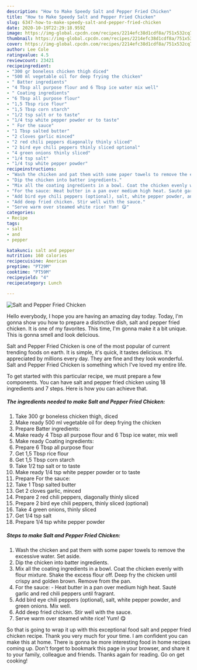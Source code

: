 ```yaml
---
description: "How to Make Speedy Salt and Pepper Fried Chicken"
title: "How to Make Speedy Salt and Pepper Fried Chicken"
slug: 6347-how-to-make-speedy-salt-and-pepper-fried-chicken
date: 2020-10-19T22:29:18.959Z
image: https://img-global.cpcdn.com/recipes/2214efc38d1cdf8a/751x532cq70/salt-and-pepper-fried-chicken-recipe-main-photo.jpg
thumbnail: https://img-global.cpcdn.com/recipes/2214efc38d1cdf8a/751x532cq70/salt-and-pepper-fried-chicken-recipe-main-photo.jpg
cover: https://img-global.cpcdn.com/recipes/2214efc38d1cdf8a/751x532cq70/salt-and-pepper-fried-chicken-recipe-main-photo.jpg
author: Lee Cole
ratingvalue: 4.5
reviewcount: 23421
recipeingredient:
- "300 gr boneless chicken thigh diced"
- "500 ml vegetable oil for deep frying the chicken"
- " Batter ingredients"
- "4 Tbsp all purpose flour and 6 Tbsp ice water mix well"
- " Coating ingredients"
- "6 Tbsp all purpose flour"
- "1,5 Tbsp rice flour"
- "1,5 Tbsp corn starch"
- "1/2 tsp salt or to taste"
- "1/4 tsp white pepper powder or to taste"
- " For the sauce"
- "1 Tbsp salted butter"
- "2 cloves garlic minced"
- "2 red chili peppers diagonally thinly sliced"
- "2 bird eye chili peppers thinly sliced optional"
- "4 green onions thinly sliced"
- "1/4 tsp salt"
- "1/4 tsp white pepper powder"
recipeinstructions:
- "Wash the chicken and pat them with some paper towels to remove the excessive water. Set aside."
- "Dip the chicken into batter ingredients."
- "Mix all the coating ingredients in a bowl. Coat the chicken evenly with flour mixture. Shake the excess flour off. Deep fry the chicken until crispy and golden brown. Remove from the pan."
- "For the sauce: Heat butter in a pan over medium high heat. Sauté garlic and red chili peppers until fragrant."
- "Add bird eye chili peppers (optional), salt, white pepper powder, and green onions. Mix well."
- "Add deep fried chicken. Stir well with the sauce."
- "Serve warm over steamed white rice! Yum! 😋"
categories:
- Recipe
tags:
- salt
- and
- pepper

katakunci: salt and pepper 
nutrition: 160 calories
recipecuisine: American
preptime: "PT29M"
cooktime: "PT59M"
recipeyield: "4"
recipecategory: Lunch

---
```



![Salt and Pepper Fried Chicken](https://img-global.cpcdn.com/recipes/2214efc38d1cdf8a/751x532cq70/salt-and-pepper-fried-chicken-recipe-main-photo.jpg)

Hello everybody, I hope you are having an amazing day today. Today, I'm gonna show you how to prepare a distinctive dish, salt and pepper fried chicken. It is one of my favorites. This time, I'm gonna make it a bit unique. This is gonna smell and look delicious.

Salt and Pepper Fried Chicken is one of the most popular of current trending foods on earth. It is simple, it's quick, it tastes delicious. It's appreciated by millions every day. They are fine and they look wonderful. Salt and Pepper Fried Chicken is something which I've loved my entire life.




To get started with this particular recipe, we must prepare a few components. You can have salt and pepper fried chicken using 18 ingredients and 7 steps. Here is how you can achieve that.

<!--inarticleads1-->

##### The ingredients needed to make Salt and Pepper Fried Chicken:

1. Take 300 gr boneless chicken thigh, diced
1. Make ready 500 ml vegetable oil for deep frying the chicken
1. Prepare  Batter ingredients:
1. Make ready 4 Tbsp all purpose flour and 6 Tbsp ice water, mix well
1. Make ready  Coating ingredients:
1. Prepare 6 Tbsp all purpose flour
1. Get 1,5 Tbsp rice flour
1. Get 1,5 Tbsp corn starch
1. Take 1/2 tsp salt or to taste
1. Make ready 1/4 tsp white pepper powder or to taste
1. Prepare  For the sauce:
1. Take 1 Tbsp salted butter
1. Get 2 cloves garlic, minced
1. Prepare 2 red chili peppers, diagonally thinly sliced
1. Prepare 2 bird eye chili peppers, thinly sliced (optional)
1. Take 4 green onions, thinly sliced
1. Get 1/4 tsp salt
1. Prepare 1/4 tsp white pepper powder




<!--inarticleads2-->

##### Steps to make Salt and Pepper Fried Chicken:

1. Wash the chicken and pat them with some paper towels to remove the excessive water. Set aside.
1. Dip the chicken into batter ingredients.
1. Mix all the coating ingredients in a bowl. Coat the chicken evenly with flour mixture. Shake the excess flour off. Deep fry the chicken until crispy and golden brown. Remove from the pan.
1. For the sauce: - Heat butter in a pan over medium high heat. Sauté garlic and red chili peppers until fragrant.
1. Add bird eye chili peppers (optional), salt, white pepper powder, and green onions. Mix well.
1. Add deep fried chicken. Stir well with the sauce.
1. Serve warm over steamed white rice! Yum! 😋




So that is going to wrap it up with this exceptional food salt and pepper fried chicken recipe. Thank you very much for your time. I am confident you can make this at home. There is gonna be more interesting food in home recipes coming up. Don't forget to bookmark this page in your browser, and share it to your family, colleague and friends. Thanks again for reading. Go on get cooking!
